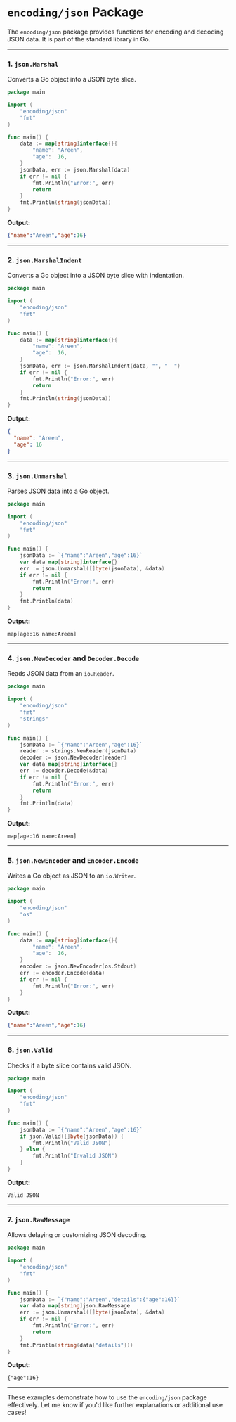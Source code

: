 # `encoding/json` Package

The `encoding/json` package provides functions for encoding and decoding JSON data. It is part of the standard library in Go.

---

### **1. `json.Marshal`**  
Converts a Go object into a JSON byte slice.

```go
package main

import (
	"encoding/json"
	"fmt"
)

func main() {
	data := map[string]interface{}{
		"name": "Areen",
		"age":  16,
	}
	jsonData, err := json.Marshal(data)
	if err != nil {
		fmt.Println("Error:", err)
		return
	}
	fmt.Println(string(jsonData))
}
```

**Output:**
```json
{"name":"Areen","age":16}
```

---

### **2. `json.MarshalIndent`**  
Converts a Go object into a JSON byte slice with indentation.

```go
package main

import (
	"encoding/json"
	"fmt"
)

func main() {
	data := map[string]interface{}{
		"name": "Areen",
		"age":  16,
	}
	jsonData, err := json.MarshalIndent(data, "", "  ")
	if err != nil {
		fmt.Println("Error:", err)
		return
	}
	fmt.Println(string(jsonData))
}
```

**Output:**
```json
{
  "name": "Areen",
  "age": 16
}
```

---

### **3. `json.Unmarshal`**  
Parses JSON data into a Go object.

```go
package main

import (
	"encoding/json"
	"fmt"
)

func main() {
	jsonData := `{"name":"Areen","age":16}`
	var data map[string]interface{}
	err := json.Unmarshal([]byte(jsonData), &data)
	if err != nil {
		fmt.Println("Error:", err)
		return
	}
	fmt.Println(data)
}
```

**Output:**
```
map[age:16 name:Areen]
```

---

### **4. `json.NewDecoder` and `Decoder.Decode`**  
Reads JSON data from an `io.Reader`.

```go
package main

import (
	"encoding/json"
	"fmt"
	"strings"
)

func main() {
	jsonData := `{"name":"Areen","age":16}`
	reader := strings.NewReader(jsonData)
	decoder := json.NewDecoder(reader)
	var data map[string]interface{}
	err := decoder.Decode(&data)
	if err != nil {
		fmt.Println("Error:", err)
		return
	}
	fmt.Println(data)
}
```

**Output:**
```
map[age:16 name:Areen]
```

---

### **5. `json.NewEncoder` and `Encoder.Encode`**  
Writes a Go object as JSON to an `io.Writer`.

```go
package main

import (
	"encoding/json"
	"os"
)

func main() {
	data := map[string]interface{}{
		"name": "Areen",
		"age":  16,
	}
	encoder := json.NewEncoder(os.Stdout)
	err := encoder.Encode(data)
	if err != nil {
		fmt.Println("Error:", err)
	}
}
```

**Output:**
```json
{"name":"Areen","age":16}
```

---

### **6. `json.Valid`**  
Checks if a byte slice contains valid JSON.

```go
package main

import (
	"encoding/json"
	"fmt"
)

func main() {
	jsonData := `{"name":"Areen","age":16}`
	if json.Valid([]byte(jsonData)) {
		fmt.Println("Valid JSON")
	} else {
		fmt.Println("Invalid JSON")
	}
}
```

**Output:**
```
Valid JSON
```

---

### **7. `json.RawMessage`**  
Allows delaying or customizing JSON decoding.

```go
package main

import (
	"encoding/json"
	"fmt"
)

func main() {
	jsonData := `{"name":"Areen","details":{"age":16}}`
	var data map[string]json.RawMessage
	err := json.Unmarshal([]byte(jsonData), &data)
	if err != nil {
		fmt.Println("Error:", err)
		return
	}
	fmt.Println(string(data["details"]))
}
```

**Output:**
```
{"age":16}
```

---

These examples demonstrate how to use the `encoding/json` package effectively. Let me know if you'd like further explanations or additional use cases!